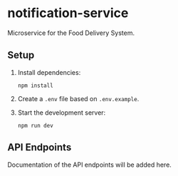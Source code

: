# notification-service

Microservice for the Food Delivery System.

## Setup

1. Install dependencies:
   ```
   npm install
   ```

2. Create a `.env` file based on `.env.example`.

3. Start the development server:
   ```
   npm run dev
   ```

## API Endpoints

Documentation of the API endpoints will be added here.
